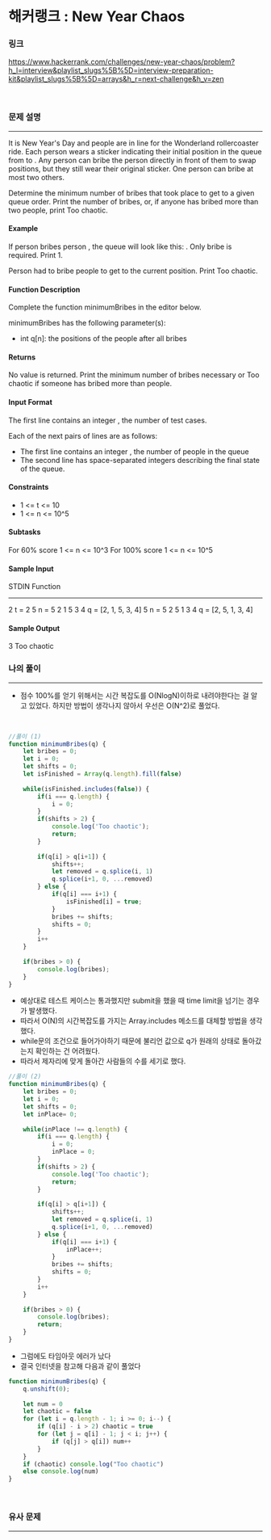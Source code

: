 해커랭크 : New Year Chaos
===
### 링크
https://www.hackerrank.com/challenges/new-year-chaos/problem?h_l=interview&playlist_slugs%5B%5D=interview-preparation-kit&playlist_slugs%5B%5D=arrays&h_r=next-challenge&h_v=zen

<br>

### 문제 설명
---
It is New Year's Day and people are in line for the Wonderland rollercoaster ride. Each person wears a sticker indicating their initial position in the queue from  to . Any person can bribe the person directly in front of them to swap positions, but they still wear their original sticker. One person can bribe at most two others.

Determine the minimum number of bribes that took place to get to a given queue order. Print the number of bribes, or, if anyone has bribed more than two people, print Too chaotic.

#### Example


If person  bribes person , the queue will look like this: . Only  bribe is required. Print 1.


Person  had to bribe  people to get to the current position. Print Too chaotic.

#### Function Description

Complete the function minimumBribes in the editor below.

minimumBribes has the following parameter(s):

- int q[n]: the positions of the people after all bribes
#### Returns

No value is returned. Print the minimum number of bribes necessary or Too chaotic if someone has bribed more than  people.
#### Input Format

The first line contains an integer , the number of test cases.

Each of the next  pairs of lines are as follows:
- The first line contains an integer , the number of people in the queue
- The second line has  space-separated integers describing the final state of the queue.

#### Constraints
- 1 <= t <= 10
- 1 <= n <= 10^5
#### Subtasks

For 60% score 1 <= n <= 10^3
For 100% score 1 <= n <= 10^5

#### Sample Input

STDIN       Function
-----       --------
2           t = 2
5           n = 5
2 1 5 3 4   q = [2, 1, 5, 3, 4]
5           n = 5
2 5 1 3 4   q = [2, 5, 1, 3, 4]
#### Sample Output

3
Too chaotic
<br>

### 나의 풀이
---
- 점수 100%를 얻기 위해서는 시간 복잡도를 O(NlogN)이하로 내려야한다는 걸 알고 있었다. 하지만 방법이 생각나지 않아서 우선은 O(N^2)로 풀었다.

<br>

```js
//풀이 (1)
function minimumBribes(q) {
    let bribes = 0;
    let i = 0;
    let shifts = 0;
    let isFinished = Array(q.length).fill(false)
        
    while(isFinished.includes(false)) {
        if(i === q.length) {
            i = 0;
        }
        if(shifts > 2) {
            console.log('Too chaotic');
            return;
        }
        
        if(q[i] > q[i+1]) {
            shifts++;
            let removed = q.splice(i, 1)
            q.splice(i+1, 0, ...removed)
        } else {
            if(q[i] === i+1) {
                isFinished[i] = true;
            }
            bribes += shifts;
            shifts = 0;
        }
        i++
    }
    
    if(bribes > 0) {
        console.log(bribes);
    }
}
```
- 예상대로 테스트 케이스는 통과했지만 submit을 했을 때 time limit을 넘기는 경우가 발생했다.
- 따라서 O(N)의 시간복잡도를 가지는 Array.includes 메소드를 대체할 방법을 생각했다.
- while문의 조건으로 들어가야하기 때문에 불리언 값으로 q가 원래의 상태로 돌아갔는지 확인하는 건 어려웠다.
- 따라서 제자리에 맞게 돌아간 사람들의 수를 세기로 했다.
```js
//풀이 (2)
function minimumBribes(q) {
    let bribes = 0;
    let i = 0;
    let shifts = 0;
    let inPlace= 0;
        
    while(inPlace !== q.length) {
        if(i === q.length) {
            i = 0;
            inPlace = 0;
        }
        if(shifts > 2) {
            console.log('Too chaotic');
            return;
        }
        
        if(q[i] > q[i+1]) {
            shifts++;
            let removed = q.splice(i, 1)
            q.splice(i+1, 0, ...removed)
        } else {
            if(q[i] === i+1) {
                inPlace++;
            }
            bribes += shifts;
            shifts = 0;
        }
        i++
    }
    
    if(bribes > 0) {
        console.log(bribes);
        return;
    }
}
```
- 그럼에도 타임아웃 에러가 났다
- 결국 인터넷을 참고해 다음과 같이 풀었다
```js
function minimumBribes(q) {
    q.unshift(0);
    
    let num = 0
    let chaotic = false
    for (let i = q.length - 1; i >= 0; i--) {
        if (q[i] - i > 2) chaotic = true
        for (let j = q[i] - 1; j < i; j++) {
            if (q[j] > q[i]) num++
        }
    }
    if (chaotic) console.log("Too chaotic")
    else console.log(num)
}
```
<br>

### 유사 문제
---

<br>
